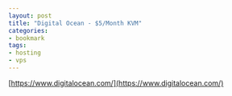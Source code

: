 ```yaml
---
layout: post
title: "Digital Ocean - $5/Month KVM"
categories:
- bookmark
tags:
- hosting
- vps
---
```

[https://www.digitalocean.com/](https://www.digitalocean.com/)